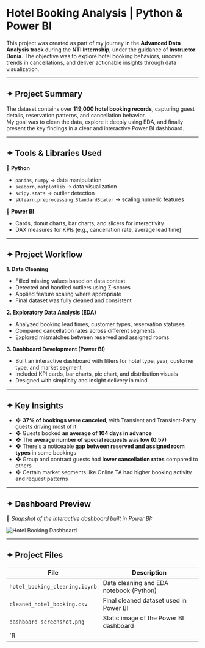 # Hotel Booking Analysis | Python & Power BI

This project was created as part of my journey in the **Advanced Data Analysis track** during the **NTI Internship**, under the guidance of **Instructor Donia**. The objective was to explore hotel booking behaviors, uncover trends in cancellations, and deliver actionable insights through data visualization.

---

## ✦ Project Summary

The dataset contains over **119,000 hotel booking records**, capturing guest details, reservation patterns, and cancellation behavior.  
My goal was to clean the data, explore it deeply using EDA, and finally present the key findings in a clear and interactive Power BI dashboard.

---

## ✦ Tools & Libraries Used

**🔹 Python**  
- `pandas`, `numpy` → data manipulation  
- `seaborn`, `matplotlib` → data visualization  
- `scipy.stats` → outlier detection  
- `sklearn.preprocessing.StandardScaler` → scaling numeric features

**🔹 Power BI**  
- Cards, donut charts, bar charts, and slicers for interactivity  
- DAX measures for KPIs (e.g., cancellation rate, average lead time)

---

## ✦ Project Workflow

**1. Data Cleaning**
- Filled missing values based on data context
- Detected and handled outliers using Z-scores
- Applied feature scaling where appropriate  
- Final dataset was fully cleaned and consistent

**2. Exploratory Data Analysis (EDA)**
- Analyzed booking lead times, customer types, reservation statuses
- Compared cancellation rates across different segments
- Explored mismatches between reserved and assigned rooms

**3. Dashboard Development (Power BI)**
- Built an interactive dashboard with filters for hotel type, year, customer type, and market segment  
- Included KPI cards, bar charts, pie chart, and distribution visuals  
- Designed with simplicity and insight delivery in mind

---

## ✦ Key Insights

- ❖ **37% of bookings were canceled**, with Transient and Transient-Party guests driving most of it  
- ❖ Guests booked **an average of 104 days in advance**
- ❖ The **average number of special requests was low (0.57)**  
- ❖ There's a noticeable **gap between reserved and assigned room types** in some bookings  
- ❖ Group and contract guests had **lower cancellation rates** compared to others  
- ❖ Certain market segments like Online TA had higher booking activity and request patterns  

---

## ✦ Dashboard Preview
📍 *Snapshot of the interactive dashboard built in Power BI:*

![Hotel Booking Dashboard](dashboard_screenshot.png)

---

## ✦ Project Files

| File                         | Description                                      |
|-----------------------------|--------------------------------------------------|
| `hotel_booking_cleaning.ipynb` | Data cleaning and EDA notebook (Python)         |
| `cleaned_hotel_booking.csv` | Final cleaned dataset used in Power BI          |
| `dashboard_screenshot.png`  | Static image of the Power BI dashboard          |
| `R
